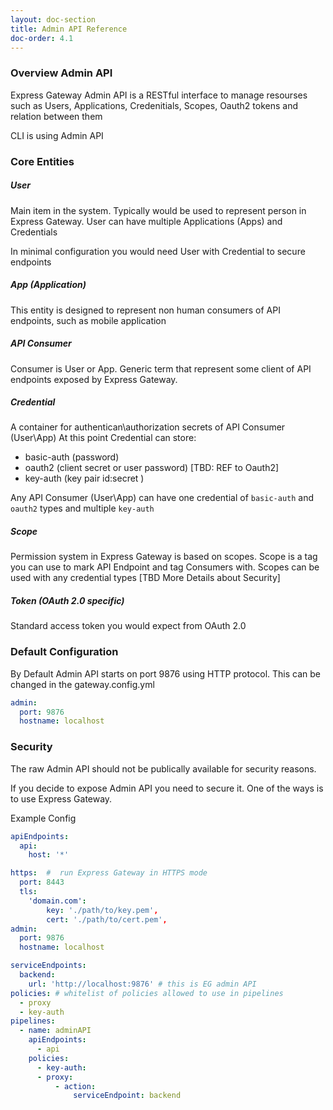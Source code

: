 ```yaml
---
layout: doc-section
title: Admin API Reference
doc-order: 4.1
---
```


### Overview Admin API

Express Gateway Admin API is a RESTful interface to manage resourses such as Users, Applications, Credenitials, Scopes, Oauth2 tokens and relation between them  

CLI is using Admin API

### Core Entities

##### User
Main item in the system. Typically would be used to represent person in Express Gateway.
User can have multiple Applications (Apps) and Credentials

In minimal configuration you would need User with Credential to secure endpoints 

##### App (Application)
This entity is designed to represent non human consumers of API endpoints, such as mobile application

##### API Consumer
Consumer is User or App. Generic term that represent some client of API endpoints exposed by Express Gateway.     

##### Credential
A container for authentican\authorization secrets of API Consumer (User\App)
At this point Credential can store:
- basic-auth (password)
- oauth2 (client secret or user password) [TBD: REF to Oauth2]
- key-auth (key pair id:secret )

Any API Consumer (User\App) can have one credential of `basic-auth` and `oauth2` types and multiple `key-auth`

##### Scope
Permission system in Express Gateway is based on scopes. 
Scope is a tag you can use to mark API Endpoint and tag Consumers with.
Scopes can be used with any credential types
[TBD More Details about Security]

##### Token (OAuth 2.0 specific)
Standard access token you would expect from OAuth 2.0

### Default Configuration
By Default Admin API starts on port 9876 using HTTP protocol.
This can be changed in the gateway.config.yml 

```yml
admin:
  port: 9876
  hostname: localhost
```

### Security
The raw Admin API should not be publically available for security reasons.

If you decide to expose Admin API you need to secure it. 
One of the ways is to use Express Gateway.

Example Config 
```yml
apiEndpoints:
  api:
    host: '*'

https:  #  run Express Gateway in HTTPS mode
  port: 8443
  tls: 
    'domain.com': 
        key: './path/to/key.pem', 
        cert: './path/to/cert.pem',
admin:
  port: 9876
  hostname: localhost

serviceEndpoints:
  backend:
    url: 'http://localhost:9876' # this is EG admin API
policies: # whitelist of policies allowed to use in pipelines
  - proxy
  - key-auth
pipelines:
  - name: adminAPI
    apiEndpoints:
      - api
    policies:
      - key-auth:
      - proxy:
          - action:
              serviceEndpoint: backend

```